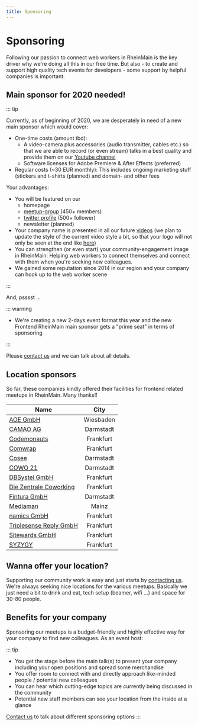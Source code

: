 ```yaml
---
title: Sponsoring
---
```


# Sponsoring

Following our passion to connect web workers in RheinMain is the key driver why we're doing all this in our free time. 
But also - to create and support high quality tech events for developers - some support by helpful companies is important.

## Main sponsor for 2020 needed!

::: tip

Currently, as of beginning of 2020, we are desperately in need of a new main sponsor which would cover:

- One-time costs (amount tbd):
  - A video-camera plus accessories (audio transmitter, cables etc.) so that
we are able to record (or even stream) talks in a best quality and provide them on our [Youtube channel](https://www.youtube.com/channel/UCYFNj1jr1ZufRZLlPDVGYIw)
  - Software licenses for Adobe Premiere & After Effects (preferred) 
- Regular costs (~30 EUR monthly): This includes ongoing marketing stuff (stickers and t-shirts (planned) and domain- and
other fees

Your advantages:

- You will be featured on our
  - homepage
  - [meetup-group](https://www.meetup.com/de-DE/frontend_rm/) (450+ members)
  - [twitter profile](https://twitter.com/frontend_rm) (500+ follower)
  - newsletter (planned)
- Your company name is presented in all our future [videos](http://localhost:8080/ferm/videos.html) (we plan to update the style of the current video style a bit,
so that your logo will not only be seen at the end like [here](https://youtu.be/NAsSNMczRvQ?t=2726))
- You can strengthen (or even start) your community-engagement image in RheinMain: Helping web workers to connect themselves
and connect with them when you're seeking new colleagues.
- We gained some reputation since 2014 in our region and your company can hook up to the web worker scene  

:::

And, psssst ... 

::: warning

- We're creating a new 2-days event format this year and the new Frontend RheinMain main sponsor gets a "prime seat" in terms of sponsoring

::: 

Please [contact us](contact.html) and we can talk about all details.


## Location sponsors

So far, these companies kindly offered their facilities for frontend related meetups in RheinMain. Many thanks!!

| Name        | City           |
| ------------- |:-------------:|
| [AOE GmbH](https://www.aoe.com) | Wiesbaden |
| [CAMAO AG](https://www.camao.one) | Darmstadt |
| [Codemonauts](https://codemonauts.com/) | Frankfurt |
| [Comwrap](https://www.comwrap.com/) | Frankfurt |
| [Cosee](https://www.cosee.biz/) | Darmstadt |
| [COWO 21](http://cowo21.de) | Darmstadt |
| [DBSystel GmbH](https://www.dbsystel.de/) | Frankfurt |
| [Die Zentrale Coworking](http://www.die-zentrale-ffm.de/) | Frankfurt |
| [Fintura GmbH](http://fintura.de/) | Darmstadt |
| [Mediaman](https://www.mediaman.de) | Mainz |
| [namics GmbH](http://www.namics.de) | Frankfurt | 
| [Triplesense Reply GmbH](http://www.triplesensereply.de/) | Frankfurt |
| [Sitewards GmbH](https://www.sitewards.com/) | Frankfurt |
| [SYZYGY](http://www.syzygy.de) | Frankfurt |

## Wanna offer your location?

Supporting our community work is easy and just starts by [contacting us](contact.html). We're always seeking nice locations for the various meetups.
Basically we just need a bit to drink and eat, tech setup (beamer, wifi ...) and space for 30-80 people.

## Benefits for your company

Sponsoring our meetups is a budget-friendly and highly effective way for your company to find new colleagues. As an event host:

::: tip
- You get the stage before the main talk(s) to present your company including your open positions and spread some merchandise
- You offer room to connect with and directly approach like-minded people /  potential new colleagues
- You can hear which cutting-edge topics are currently being discussed in the community 
- Potential new staff members can see your location from the inside at a glance

[Contact us](contact.html) to talk about different sponsoring options
:::


